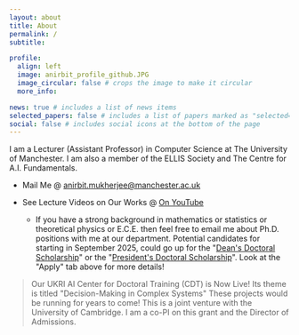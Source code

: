 ```yaml
---
layout: about
title: About
permalink: /
subtitle: 

profile:
  align: left
  image: anirbit_profile_github.JPG
  image_circular: false # crops the image to make it circular
  more_info: 

news: true # includes a list of news items
selected_papers: false # includes a list of papers marked as "selected={true}"
social: false # includes social icons at the bottom of the page
---
```


I am a Lecturer (Assistant Professor) in Computer Science at The University of Manchester. 
I am also a member of the ELLIS Society and  The Centre for A.I. Fundamentals. 

- Mail Me @ anirbit.mukherjee@manchester.ac.uk 
    
- See Lecture Videos on Our Works @ [On YouTube](https://youtube.com/playlist?list=PLm3bVOi7aD4yAvkiJ8k6fuWvJyGDZMu3e&feature=shared)
    
  - If you have a strong background in mathematics or statistics or theoretical physics or E.C.E. then feel free to email me about Ph.D. positions with me at our department. Potential candidates for starting in September 2025, could go up for the "[Dean's Doctoral Scholarship](https://www.se.manchester.ac.uk/study/postgraduate-research/fees-and-funding/search-for-funding/deans-doctoral-scholarship/)" or the "[President's Doctoral Scholarship](https://www.se.manchester.ac.uk/study/postgraduate-research/fees-and-funding/search-for-funding/presidents-doctoral-scholarship/)". Look at the "Apply" tab above for more details! 


> Our UKRI AI Center for Doctoral Training (CDT) is Now Live! Its theme is titled "Decision-Making in Complex Systems"
  These projects would be running for years to come!
  This is a joint venture with the University of Cambridge. I am a co-PI on this grant and the Director of Admissions.
